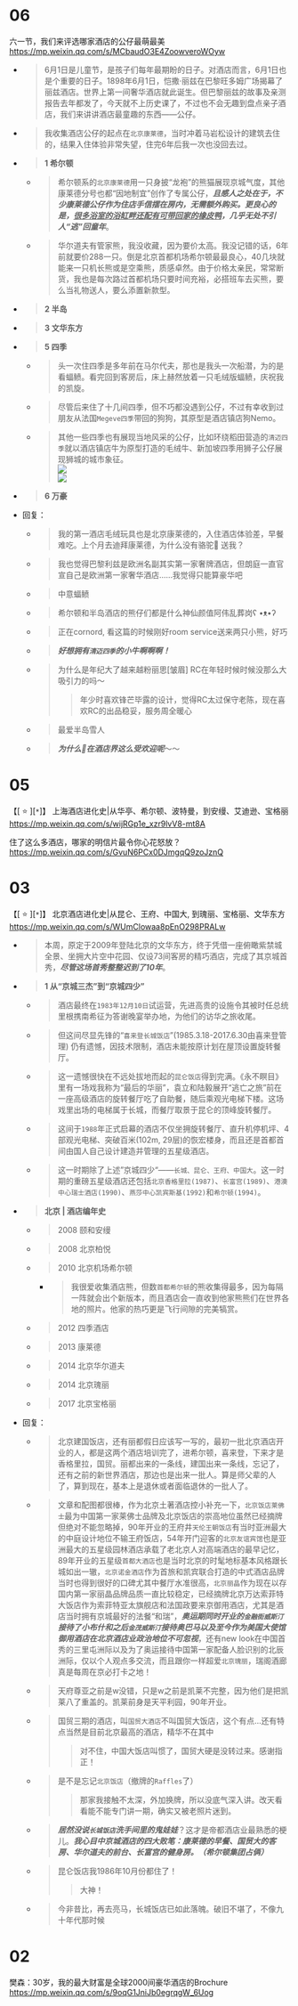 
# 06

六一节，我们来评选哪家酒店的公仔最萌最美 https://mp.weixin.qq.com/s/MCbaudO3E4ZoowveroWOyw
- > 6月1日是儿童节，是孩子们每年最期盼的日子。对酒店而言，6月1日也是个重要的日子。1898年6月1日，恺撒·丽兹在巴黎旺多姆广场揭幕了丽兹酒店。世界上第一间奢华酒店就此诞生。但巴黎丽兹的故事及亲测报告去年都发了，今天就不上历史课了，不过也不会无趣到盘点亲子酒店，我们来讲讲酒店最童趣的东西——公仔。
- > 我收集酒店公仔的起点在`北京康莱德`，当时冲着马岩松设计的建筑去住的，结果入住体验非常失望，住完6年后我一次也没回去过。
- > **1 希尔顿**
  * > 希尔顿系的`北京康莱德`用一只身披“龙袍”的熊猫展现京城气度，其他康莱德分号也都“因地制宜”创作了专属公仔，***且感人之处在于，不少康莱德公仔作为住店手信摆在房内，无需额外购买。更良心的是，<ins>很多浴室的浴缸畔还配有可带回家的橡皮鸭</ins>，几乎无处不引人“逃”回童年***。
  * > 华尔道夫有管家熊，我没收藏，因为要价太高。我没记错的话，6年前就要价288一只。倒是北京首都机场希尔顿最最良心，40几块就能来一只机长熊或是空乘熊，质感卓然。由于价格太亲民，常常断货，我也是每次路过首都机场只要时间充裕，必搭班车去买熊，要么当礼物送人，要么添置新款型。
- > **2 半岛**
- > **3 文华东方**
- > **5 四季**
  * > 头一次住四季是多年前在马尔代夫，那也是我头一次船潜，为的是看蝠鲼。看完回到客房后，床上赫然放着一只毛绒版蝠鲼，庆祝我的凯旋。
  * > 尽管后来住了十几间四季，但不巧都没遇到公仔，不过有幸收到过朋友从法国`Megeve四季`带回的狗狗，其原型是酒店镇店狗Nemo。
  * > 其他一些四季也有展现当地风采的公仔，比如环绕稻田营造的`清迈四季`就以酒店镇店牛为原型打造的毛绒牛、新加坡四季用狮子公仔展现狮城的城市象征。 <br> ![](https://mmbiz.qpic.cn/mmbiz_jpg/19aXRovtSYwuhgHUV2pt5YdLIGyGa0G8icpfAibW9icmkUvumw91c0qR2LGiaNMP8uyBrTcWpuIq1QQBsFQTMYTcGw/640) <br> ![](https://mmbiz.qpic.cn/mmbiz_jpg/19aXRovtSYwuhgHUV2pt5YdLIGyGa0G8xRL7XnLOBXxOHSUVJ8o8bZ4yX90vzWB4iaWupaSRd5vibLLraD7tyiabw/640)
- > **6 万豪**
- 回复：
  * > 我的第一酒店毛绒玩具也是北京康莱德的，入住酒店体验差，早餐难吃。上个月去迪拜康莱德，为什么没有骆驼🐫 送我？
  * > 我也觉得巴黎利兹是欧洲名副其实第一家奢牌酒店，但朗庭一直官宣自己是欧洲第一家奢华酒店……我觉得只能算豪华吧
  * > 中意蝠鲼
  * > 希尔顿和半岛酒店的熊仔们都是什么神仙颜值阿伟乱葬岗ʕ •ᴥ•ʔ
  * > 正在cornord, 看这篇的时候刚好room service送来两只小熊，好巧
  * > ***好想拥有`清迈四季`的小牛啊啊啊！***
  * > 为什么是年纪大了越来越粉丽思[皱眉] RC在年轻时候时候没那么大吸引力的吗～
    >> 年少时喜欢锋芒毕露的设计，觉得RC太过保守老陈，现在喜欢RC的出品稳妥，服务周全暖心
  * > 最爱半岛雪人
  * > ***为什么🐻在酒店界这么受欢迎呢***～～

# 05

【[ :star: ][`*`]】 上海酒店进化史|从华亭、希尔顿、波特曼，到安缦、艾迪逊、宝格丽 https://mp.weixin.qq.com/s/wijRGp1e_xzr9lvV8-mt8A

住了这么多酒店，哪家的明信片最令你心花怒放？ https://mp.weixin.qq.com/s/GvuN6PCx0DJmgqQ9zoJznQ

# 03

【[ :star: ][`*`]】 北京酒店进化史|从昆仑、王府、中国大, 到瑰丽、宝格丽、文华东方 https://mp.weixin.qq.com/s/WUmClowaa8pEnO298PRALw
- > 本周，原定于2009年登陆北京的文华东方，终于凭借一座俯瞰紫禁城全景、坐拥大片空中花园、仅设73间客房的精巧酒店，完成了其京城首秀，***尽管这场首秀整整迟到了10年***。
- > **1 从“京城三杰”到“京城四少”**
  * > 酒店最终在`1983年12月10日`试运营，先进高贵的设施令其被时任总统里根携南希征为答谢晚宴举办地，为他们的访华之旅收尾。
  * > 但这间尽显先锋的“`喜来登长城饭店`”(1985.3.18-2017.6.30由喜来登管理) 仍有遗憾，因技术限制，酒店未能按原计划在屋顶设置旋转餐厅。
  * > 这一遗憾很快在不远处拔地而起的`昆仑饭店`得到完满。《永不瞑目》里有一场戏我称为“最后的华丽”，袁立和陆毅展开“逃亡之旅”前在一座高级酒店的旋转餐厅吃了自助餐，随后乘观光电梯下楼。这场戏里出场的电梯属于长城，而餐厅取景于昆仑的顶峰旋转餐厅。
  * > 这间于`1988`年正式启幕的酒店不仅坐拥旋转餐厅、直升机停机坪、4部观光电梯、突破百米(102m, 29层)的恢宏楼身，而且还是首都首间由国人自己设计建造并管理的五星级酒店。
  * > 这一时期除了上述”京城四少“——`长城、昆仑、王府、中国大`。这一时期的重磅五星级酒店还包括`北京香格里拉(1987)`、`长富宫(1989)`、`港澳中心瑞士酒店(1990)`、`燕莎中心凯宾斯基(1992)`和`希尔顿(1994)`。
- > **北京 | 酒店编年史**
  * > 2008 颐和安缦
  * > 2008 北京柏悦
  * > 2010 北京机场希尔顿
    + > 我很爱收集酒店熊，但数`首都希尔顿`的熊收集得最多，因为每隔一阵就会出个新版本，而且酒店会一直收到他家熊熊们在世界各地的照片。他家的热巧更是飞行间隙的完美犒赏。
  * > 2012 四季酒店
  * > 2013 康莱德
  * > 2014 北京华尔道夫
  * > 2014 北京瑰丽
  * > 2017 北京宝格丽
- 回复：
  * > 北京建国饭店，还有丽都假日应该写一写的，最初一批北京酒店开业的人，都是这两个酒店培训完了，进希尔顿，喜来登，下来才是香格里拉，国贸。丽都出来的一条线，建国出来一条线，忘记了，还有之前的新世界酒店，那边也是出来一批人。算是师父辈的人了，算到现在，基本上是退休或者面临退休的一批人了。
  * > 文章和配图都很棒，作为北京土著酒店控小补充一下，`北京饭店莱佛士`最为中国第一家莱佛士品牌及北京饭店的崇高地位虽然已经摘牌但绝对不能忽略掉，90年开业的王府井`天伦王朝饭店`有当时亚洲最大的中庭设计地位不输王府饭店，54年开门迎客的`北京友谊宾馆`也是亚洲最大的五星级园林酒店承载了老北京人对高端酒店的最早记忆，89年开业的五星级`首都大酒店`也是当时北京的时髦地标基本风格跟长城如出一辙，`北京诺金酒店`作为首旅和凯宾联合打造的中式酒店品牌当时也得到很好的口碑尤其中餐厅水准很高，`北京丽晶`作为现在以存国内第一家丽晶品牌品质一直比较稳定，已经摘牌北京万达索菲特大饭店作为索菲特亚太旗舰店和法国政要来京御用酒店，尤其是酒店当时拥有京城最好的法餐“和瑞”，***奥运期同时开业的`金融街威斯汀`接待了小布什和之后`金茂威斯汀`接待奥巴马以及至今作为美国大使馆御用酒店在北京酒店业政治地位不可忽视***，还有new look在中国首秀的三里屯洲际以及为了奥运接待中国第一家配备人脸识别的北辰洲际，仅以个人观点多交流，而且跟你一样超爱`北京瑰丽`，瑞阁酒廊真是每周在京必打卡之地！
  * > 天府尊亚之前是w没错，只是w之前是凯莱不完整，因为他们是把凯莱八了重盖的。凯莱前身是天平利园，90年开业。
  * > 国贸三期的酒店，叫`国贸大酒店`不叫国贸大饭店，这个有点...还有特点当然是目前北京最高的酒店，精华不在其中
    >> 对不住，中国大饭店叫惯了，国贸大硬是没转过来。感谢指正！
  * > 是不是忘记`北京饭店`（撤牌的`Raffles`了）
    >> 那家我接触不太深，外加换牌，所以没底气深入讲。改天看看能不能专门讲一期，确实又被老照片迷到。
  * > ***居然没说`长城饭店`洗手间里的鬼娃娃***？这才是帝都酒店业最熟悉的梗儿。***我心目中京城酒店的四大败笔：康莱德的早餐、国贸大的客房、华尔道夫的前台、长富宫的健身房。（希尔顿集团占俩）***
  * > 昆仑饭店我1986年10月份都住了！
    >> 大神！
  * > 今非昔比，再去亮马，长城饭店已如此落魄。破旧不堪了，不像九十年代那时候

# 02

樊森：30岁，我的最大财富是全球2000间豪华酒店的Brochure https://mp.weixin.qq.com/s/9oqG1JniJb0egrqgW_6Uog
